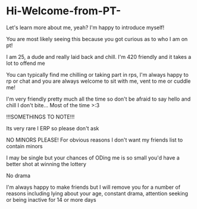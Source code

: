 # Hi-Welcome-from-PT-
Let's learn more about me, yeah? I'm happy to introduce myself!

You are most likely seeing this because you got curious as to who I am on pt!

I am 25, a dude and really laid back and chill. I'm 420 friendly and it takes a lot to offend me

You can typically find me chilling or taking part in rps, I'm always happy to rp or chat and you are always welcome to sit with me, vent to me or cuddle me!

I'm very friendly pretty much all the time so don't be afraid to say hello and chill I don't bite... Most of the time >:3

!!!SOMETHINGS TO NOTE!!!

Its very rare I ERP so please don't ask

NO MINORS PLEASE! For obvious reasons I don't want my friends list to contain minors

I may be single but your chances of ODing me is so small you'd have a better shot at winning the lottery

No drama

I'm always happy to make friends but I will remove you for a number of reasons including lying about your age, constant drama, attention seeking or being inactive for 14 or more days

